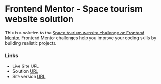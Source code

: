 # Frontend Mentor - Space tourism website solution

This is a solution to the [Space tourism website challenge on Frontend Mentor](https://www.frontendmentor.io/challenges/space-tourism-multipage-website-gRWj1URZ3). Frontend Mentor challenges help you improve your coding skills by building realistic projects.

### Links

- Live Site [URL](https://space-tourism-spa.netlify.app/)
- Solution [URL](https://www.frontendmentor.io/solutions/space-tourism-site-S_XBH6F89k)
- Site version [URL](https://github.com/Mhmd-Tarek-Mhmd/Space-Tourism)
